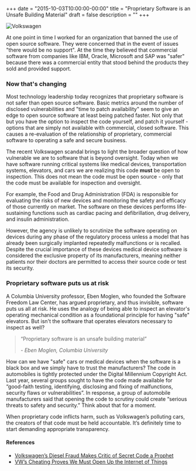 +++
date = "2015-10-03T10:00:00-00:00"
title = "Proprietary Software is an Unsafe Building Material"
draft = false
description = ""
+++

![Volkswagen](/img/volkswagen.jpg)

At one point in time I worked for an organization that banned the use of open source software.  They were concerned that in the event of issues "there would be no support".  At the time they believed that commercial software from companies like IBM, Oracle, Microsoft and SAP was "safer" because there was a commercial entity that stood behind the products they sold and provided support.

### Now that's changing

Most technology leadership today recognizes that proprietary software is not safer than open source software. Basic metrics around the number of disclosed vulnerabilities and "time to patch availability" seem to give an edge to open source software at least being patched faster.  Not only that but you have the option to inspect the code yourself, and patch it yourself - options that are simply not available with commercial, closed software. This causes a re-evaluation of the relationship of proprietary, commercial software to operating a safe and secure business.
<!--more-->
The recent Volkswagen scandal brings to light the broader question of how vulnerable we are to software that is beyond oversight.  Today when we have software running critical systems like medical devices, transportation systems, elevators, and cars we are realizing this code **must** be open to inspection. This does not mean the code must be open source - only that the code must be available for inspection and oversight.

For example, the Food and Drug Administration (FDA) is responsible for evaluating the risks of new devices and monitoring the safety and efficacy of those currently on market. The software on these devices performs life-sustaining functions such as cardiac pacing and defibrillation, drug delivery, and insulin administration.

However, the agency is unlikely to scrutinize the software operating on devices during any phase of the regulatory process unless a model that has already been surgically implanted repeatedly malfunctions or is recalled. Despite the crucial importance of these devices medical device software is considered the exclusive property of its manufacturers, meaning neither patients nor their doctors are permitted to access their source code or test its security.

### Proprietary software puts us at risk

A Columbia University professor, Eben Moglen, who founded the Software Freedom Law Center, has argued proprietary, and thus invisible, software puts us all at risk. He uses the analogy of being able to inspect an elevator's operating mechanical condition as a foundational principle for having "safe" elevators.  But isn't the software that operates  elevators necessary to inspect as well?

>“Proprietary software is an unsafe building material”
>
>_- Eben Moglen, Columbia University_

How can we have "safe" cars or medical devices when the software is a black box and we simply have to trust the manufacturers? The code in automobiles is tightly protected under the Digital Millennium Copyright Act. Last year, several groups sought to have the code made available for “good-faith testing, identifying, disclosing and fixing of malfunctions, security flaws or vulnerabilities”. In response, a group of automobile manufacturers said that opening the code to scrutiny could create “serious threats to safety and security.” Think about that for a moment.

When proprietary code inflicts harm, such as Volkswagen’s polluting cars, the creators of that code must be held accountable. It’s definitely time to start demanding appropriate transparency.

#### References

* [Volkswagen’s Diesel Fraud Makes Critic of Secret Code a Prophet](http://www.nytimes.com/2015/09/23/nyregion/volkswagens-diesel-fraud-makes-critic-of-secret-code-a-prophet.html)
* [VW’s Cheating Proves We Must Open Up the Internet of Things](http://www.wired.com/2015/09/volkswagen-open-iot/)
